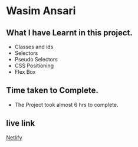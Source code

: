# Wasim Ansari

## What I have Learnt in this project.
- Classes and ids
- Selectors
- Pseudo Selectors
- CSS Positioning
- Flex Box

## Time taken to Complete.
- The Project took almost 6 hrs to complete.

## live link
[Netlify](https://cssproject-14.netlify.app "LIVE LINK")